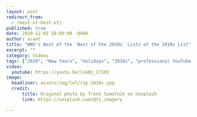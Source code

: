 ```yaml
---
layout: post
redirect_from: 
  - /best-of-best-of/
published: true
date: 2020-12-02 10:00:00 -0400
author: scawt
title: "WNV's Best of the 'Best of the 2010s' Lists of the 2010s List"
excerpt: ""
category: Videos
tags: ["2020", "New Years", "holidays", "2010s", "professional YouTube influencers", "best of", "new year, objectively worse me", "Monsanto", "like and subscribe", "monetization", "content creation strategies"]
video:
  youtube: https://youtu.be/lxGBj_Cl50I
image:
  headliner: assets/img/lol/rip-2010s.jpg
  credit: 
      title: Original photo by Trent Szmolnik on Unsplash
      link: https://unsplash.com/@ts_imagery

---
```


